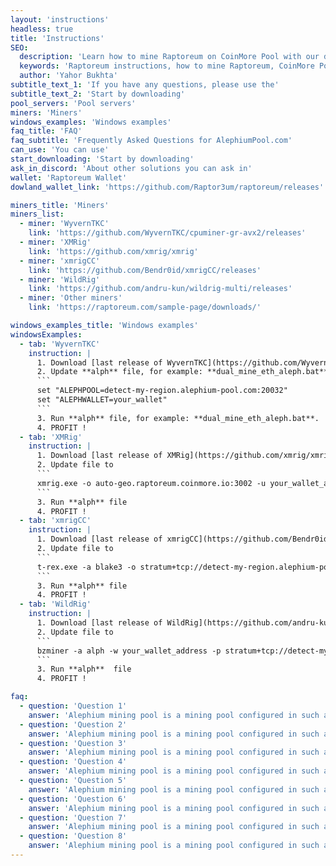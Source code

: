 ```yaml
---
layout: 'instructions'
headless: true
title: 'Instructions'
SEO:
  description: 'Learn how to mine Raptoreum on CoinMore Pool with our detailed instructions. Follow our step-by-step guide to start mining Raptoreum efficiently and profitably.'
  keywords: 'Raptoreum instructions, how to mine Raptoreum, CoinMore Pool, Raptoreum mining guide, cryptocurrency mining, blockchain, crypto mining, mining tutorial, mining setup, mining software, mining hardware'
  author: 'Yahor Bukhta'
subtitle_text_1: 'If you have any questions, please use the'
subtitle_text_2: 'Start by downloading'
pool_servers: 'Pool servers'
miners: 'Miners'
windows_examples: 'Windows examples'
faq_title: 'FAQ'
faq_subtitle: 'Frequently Asked Questions for AlephiumPool.com'
can_use: 'You can use'
start_downloading: 'Start by downloading'
ask_in_discord: 'About other solutions you can ask in'
wallet: 'Raptoreum Wallet'
dowland_wallet_link: 'https://github.com/Raptor3um/raptoreum/releases'

miners_title: 'Miners'
miners_list:
  - miner: 'WyvernTKC'
    link: 'https://github.com/WyvernTKC/cpuminer-gr-avx2/releases'
  - miner: 'XMRig'
    link: 'https://github.com/xmrig/xmrig'
  - miner: 'xmrigCC'
    link: 'https://github.com/Bendr0id/xmrigCC/releases'
  - miner: 'WildRig'
    link: 'https://github.com/andru-kun/wildrig-multi/releases'
  - miner: 'Other miners'
    link: 'https://raptoreum.com/sample-page/downloads/'

windows_examples_title: 'Windows examples'
windowsExamples:
  - tab: 'WyvernTKC'
    instruction: |
      1. Download [last release of WyvernTKC](https://github.com/WyvernTKC/cpuminer-gr-avx2/releases) and unzip the files.
      2. Update **alph** file, for example: **dual_mine_eth_aleph.bat**
      ```
      set "ALEPHPOOL=detect-my-region.alephium-pool.com:20032"
      set "ALEPHWALLET=your_wallet"
      ```
      3. Run **alph** file, for example: **dual_mine_eth_aleph.bat**.
      4. PROFIT !
  - tab: 'XMRig'
    instruction: |
      1. Download [last release of XMRig](https://github.com/xmrig/xmrig/releases) and unzip the files.
      2. Update file to
      ```
      xmrig.exe -o auto-geo.raptoreum.coinmore.io:3002 -u your_wallet_address -p x
      ```
      3. Run **alph** file
      4. PROFIT !
  - tab: 'xmrigCC'
    instruction: |
      1. Download [last release of xmrigCC](https://github.com/Bendr0id/xmrigCC/releases) and unzip the files.
      2. Update file to
      ```
      t-rex.exe -a blake3 -o stratum+tcp://detect-my-region.alephium-pool.com:20032 -u your_wallet_address -p x -w rig0
      ```
      3. Run **alph** file
      4. PROFIT !
  - tab: 'WildRig'
    instruction: |
      1. Download [last release of WildRig](https://github.com/andru-kun/wildrig-multi/releases) and unzip the files.
      2. Update file to
      ```
      bzminer -a alph -w your_wallet_address -p stratum+tcp://detect-my-region.alephium-pool.com:20032
      ```
      3. Run **alph**  file
      4. PROFIT !

faq:
  - question: 'Question 1'
    answer: 'Alephium mining pool is a mining pool configured in such a way that each miner works independently of the others. The block reward goes to only the miner who found it, others do not get anything. Block search time depends on your hashrate and luck.'
  - question: 'Question 2'
    answer: 'Alephium mining pool is a mining pool configured in such a way that each miner works independently of the others. The block reward goes to only the miner who found it, others do not get anything. Block search time depends on your hashrate and luck.'
  - question: 'Question 3'
    answer: 'Alephium mining pool is a mining pool configured in such a way that each miner works independently of the others. The block reward goes to only the miner who found it, others do not get anything. Block search time depends on your hashrate and luck.'
  - question: 'Question 4'
    answer: 'Alephium mining pool is a mining pool configured in such a way that each miner works independently of the others. The block reward goes to only the miner who found it, others do not get anything. Block search time depends on your hashrate and luck.'
  - question: 'Question 5'
    answer: 'Alephium mining pool is a mining pool configured in such a way that each miner works independently of the others. The block reward goes to only the miner who found it, others do not get anything. Block search time depends on your hashrate and luck.'
  - question: 'Question 6'
    answer: 'Alephium mining pool is a mining pool configured in such a way that each miner works independently of the others. The block reward goes to only the miner who found it, others do not get anything. Block search time depends on your hashrate and luck.'
  - question: 'Question 7'
    answer: 'Alephium mining pool is a mining pool configured in such a way that each miner works independently of the others. The block reward goes to only the miner who found it, others do not get anything. Block search time depends on your hashrate and luck.'
  - question: 'Question 8'
    answer: 'Alephium mining pool is a mining pool configured in such a way that each miner works independently of the others. The block reward goes to only the miner who found it, others do not get anything. Block search time depends on your hashrate and luck.'
---
```

